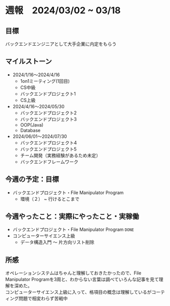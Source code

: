 # 週報　2024/03/02 ~ 03/18

## 目標
バックエンドエンジニアとして大手企業に内定をもらう

## マイルストーン
- 2024/1/16〜2024/4/16
    - 1on1ミーティング(1回目)
    - CS中級
    - バックエンドプロジェクト1
    - CS上級
- 2024/4/16〜2024/05/30
   - バックエンドプロジェクト2
   - バックエンドプロジェクト3
   - OOP(Java)
   - Database
- 2024/06/01〜2024/07/30
    - バックエンドプロジェクト4
    - バックエンドプロジェクト5
    - チーム開発（実務経験があるため未定）
    - バックエンドフレームワーク

## 今週の予定：目標
- バックエンドプロジェクト・File Manipulator Program
  - 環境（２） ~ 行けるとこまで

## 今週やったこと：実際にやったこと・実稼働
- バックエンドプロジェクト・File Manipulator Program `DONE`
- コンピューターサイエンス上級
  - データ構造入門 〜 片方向リスト削除
    
## 所感
オペレーションシステムはちゃんと理解しておきたかったので、File Manipulator Programを3周と、わからない言葉は調べていろんな記事を見て理解を深めた。  
コンピューターサイエンス上級に入って、格項目の概念は理解しているがコーティング問題で相変わらず苦戦中
